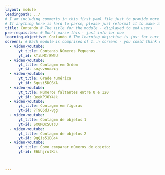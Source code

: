 ```yaml
---
layout: module
leadingpath: ../
# I am including comments in this first yaml file just to provide more context. Please don't parse the comments - just ignore them
# If anything here is hard to parse, please just reformat it to make it easy to parse!
title: Contando # The title for the module - displayed to end users
pre-requisites: # Don't parse this - just info for now
learning-objective: Contando # The learning objective is just for curriculum developers so they know the purpose of each course and how to test that it was successful
screens: # Each module is comprised of 1..n screens - you could think of them like slides in keynote containing an image, a video, a poll, or a quiz.
  - video-youtube:
      yt_title: Contando Números Pequenos
      yt_id: kTiLMIrBWfU
  - video-youtube:
      yt_title: Contagem em Ordem
      yt_id: 6DgVxN8mrFQ
  - video-youtube:
      yt_title: Grade Numérica
      yt_id: 6qusi5DOSYA
  - video-youtube:
      yt_title: Números faltantes entre 0 e 120
      yt_id: QeeKPJ0Y4Uk
  - video-youtube:
      yt_title: Contagem em figuras
      yt-id: 7T9Q5dJ-8gg
  - video-youtube:
      yt_title: Contagem de objetos 1
      yt-id: SX0MQcSUTqU
  - video-youtube:
      yt_title: Contagem de objetos 2
      yt-id: 9qQis51BGg4  
  - video-youtube:
      yt_title: Como comparar números de objetos
      yt-id: E6bhjrutKis



---
```

